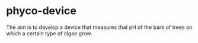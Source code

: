# phyco-device

The aim is to develop a device that measures that pH of the bark of trees on which a certain type of algae grow. 
